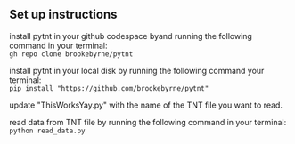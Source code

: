 ## Set up instructions 
install pytnt in your github codespace byand running the following command in your terminal:\
`gh repo clone brookebyrne/pytnt`

install pytnt in your local disk by running the following command your terminal:\
`pip install "https://github.com/brookebyrne/pytnt"`

update "ThisWorksYay.py" with the name of the TNT file you want to read.

read data from TNT file by running the following command in your terminal:\
`python read_data.py`





